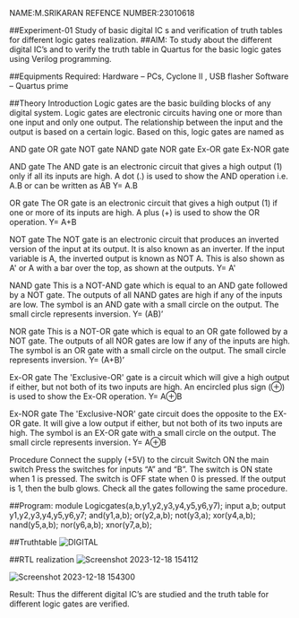 NAME:M.SRIKARAN
REFENCE NUMBER:23010618

##Experiment-01 Study of basic digital IC s and verification of truth tables for different logic gates realization.
##AIM:
To study about the different digital IC’s and to verify the truth table in Quartus for the basic logic gates using Verilog programming.

##Equipments Required:
Hardware – PCs, Cyclone II , USB flasher Software – Quartus prime

##Theory
Introduction Logic gates are the basic building blocks of any digital system. Logic gates are electronic circuits having one or more than one input and only one output. The relationship between the input and the output is based on a certain logic. Based on this, logic gates are named as

AND gate OR gate NOT gate NAND gate NOR gate Ex-OR gate Ex-NOR gate

AND gate The AND gate is an electronic circuit that gives a high output (1) only if all its inputs are high. A dot (.) is used to show the AND operation i.e. A.B or can be written as AB
Y= A.B

OR gate The OR gate is an electronic circuit that gives a high output (1) if one or more of its inputs are high. A plus (+) is used to show the OR operation.
Y= A+B

NOT gate The NOT gate is an electronic circuit that produces an inverted version of the input at its output. It is also known as an inverter. If the input variable is A, the inverted output is known as NOT A. This is also shown as A' or A with a bar over the top, as shown at the outputs.
Y= A'

NAND gate This is a NOT-AND gate which is equal to an AND gate followed by a NOT gate. The outputs of all NAND gates are high if any of the inputs are low. The symbol is an AND gate with a small circle on the output. The small circle represents inversion.
Y= (AB)’

NOR gate This is a NOT-OR gate which is equal to an OR gate followed by a NOT gate. The outputs of all NOR gates are low if any of the inputs are high. The symbol is an OR gate with a small circle on the output. The small circle represents inversion.
Y= (A+B)’

Ex-OR gate The 'Exclusive-OR' gate is a circuit which will give a high output if either, but not both of its two inputs are high. An encircled plus sign (⊕) is used to show the Ex-OR operation.
Y= A⊕B

Ex-NOR gate The 'Exclusive-NOR' gate circuit does the opposite to the EX-OR gate. It will give a low output if either, but not both of its two inputs are high. The symbol is an EX-OR gate with a small circle on the output. The small circle represents inversion.
Y= A⊕B

Procedure Connect the supply (+5V) to the circuit Switch ON the main switch Press the switches for inputs “A” and “B”. The switch is ON state when 1 is pressed. The switch is OFF state when 0 is pressed. If the output is 1, then the bulb glows. Check all the gates following the same procedure.

##Program:
module Logicgates(a,b,y1,y2,y3,y4,y5,y6,y7);
input a,b;
output y1,y2,y3,y4,y5,y6,y7;
and(y1,a,b);
or(y2,a,b);
not(y3,a);
xor(y4,a,b);
nand(y5,a,b);
nor(y6,a,b);
xnor(y7,a,b);

##Truthtable
![DIGITAL](https://github.com/Srikaran077/Study-of-basic-digital-IC-s-and-verification-of-truth-tables-for-different-logic-gates-realization-/assets/151993143/684dfe3f-ec44-44e2-ae63-c8f12ee1dc23)

##RTL realization
![Screenshot 2023-12-18 154112](https://github.com/Srikaran077/Study-of-basic-digital-IC-s-and-verification-of-truth-tables-for-different-logic-gates-realization-/assets/151993143/3797b783-a4d2-4b63-95ae-07b4a8416183)

![Screenshot 2023-12-18 154300](https://github.com/Srikaran077/Study-of-basic-digital-IC-s-and-verification-of-truth-tables-for-different-logic-gates-realization-/assets/151993143/9d833b07-e467-4895-93cc-6d84a0c549f7)


Result: Thus the different digital IC’s are studied and the truth table for different logic gates are verified.
